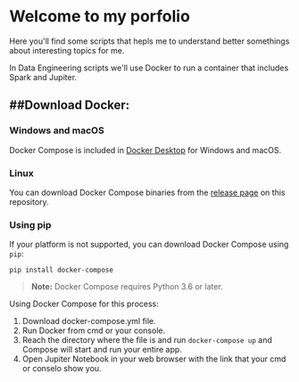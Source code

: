 # Welcome to my porfolio

Here you'll find some scripts that hepls me to understand better somethings about interesting topics for me.

In Data Engineering scripts we'll use Docker to run a container that includes Spark and Jupiter.

##Download Docker:
-----------

### Windows and macOS

Docker Compose is included in
[Docker Desktop](https://www.docker.com/products/docker-desktop)
for Windows and macOS.

### Linux

You can download Docker Compose binaries from the
[release page](https://github.com/docker/compose/releases) on this repository.

### Using pip

If your platform is not supported, you can download Docker Compose using `pip`:

```console
pip install docker-compose
```

> **Note:** Docker Compose requires Python 3.6 or later.

Using Docker Compose for this process:
1. Download docker-compose.yml file.
2. Run Docker from cmd or your console.
3. Reach the directory where the file is and run `docker-compose up` and Compose will start and run your entire
   app.
4. Open Jupiter Notebook in your web browser with the link that your cmd or conselo show you.
